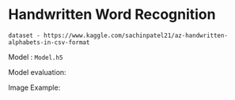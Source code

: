# Handwritten Word Recognition

`dataset - https://www.kaggle.com/sachinpatel21/az-handwritten-alphabets-in-csv-format`

Model : `Model.h5`

Model evaluation:

Image Example:
